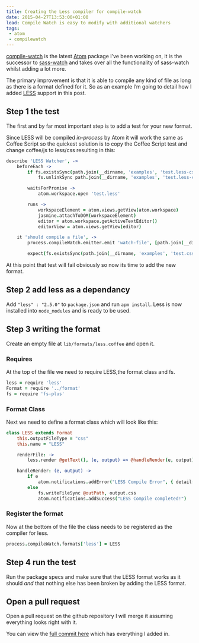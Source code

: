 ```yaml
---
title: Creating the Less compiler for compile-watch
date: 2015-04-27T13:53:00+01:00
lead: Compile Watch is easy to modify with additional watchers
tags:
 - atom
 - compilewatch
---
```

[compile-watch](https://github.com/Arcath/compile-watch) is the latest [Atom](https://atom.io/) package I’ve been working on, it is the successor to [sass-watch](https://github.com/Arcath/sass-watch) and takes over all the functionality of sass-watch whilst adding a lot more.

The primary improvement is that it is able to compile any kind of file as long as there is a format defined for it. So as an example I’m going to detail how I added [LESS](http://www.lesscss.org/) support in this post.

## Step 1 the test

The first and by far most important step is to add a test for your new format.

Since LESS will be compiled _in-process_ by Atom it will work the same as Coffee Script so the quickest solution is to copy the Coffee Script test and change coffee/js to less/css resulting in this:

```coffee
describe 'LESS Watcher', ->
    beforeEach ->
        if fs.existsSync(path.join(__dirname, 'examples', 'test.less-css'))
            fs.unlinkSync path.join(__dirname, 'examples', 'test.less-css')

        waitsForPromise ->
            atom.workspace.open 'test.less'

        runs ->
            workspaceElement = atom.views.getView(atom.workspace)
            jasmine.attachToDOM(workspaceElement)
            editor = atom.workspace.getActiveTextEditor()
            editorView = atom.views.getView(editor)

    it 'should compile a file', ->
        process.compileWatch.emitter.emit 'watch-file', [path.join(__dirname, 'examples', 'test.less'), path.join(__dirname, 'examples', 'test.less-css'), process.compileWatch.formats['less'], editor]

        expect(fs.existsSync(path.join(__dirname, 'examples', 'test.css'))).toBe true
```

At this point that test will fail obviously so now its time to add the new format.

## Step 2 add less as a dependancy

Add `"less" : "2.5.0"` to `package.json` and run `apm install`. Less is now installed into `node_modules` and is ready to be used.

## Step 3 writing the format

Create an empty file at `lib/formats/less.coffee` and open it.

### Requires

At the top of the file we need to require LESS,the format class and fs.

```coffee
less = require 'less'
Format = require '../format'
fs = require 'fs-plus'
```

### Format Class

Next we need to define a format class which will look like this:

```coffee
class LESS extends Format
    this.outputFileType = "css"
    this.name = "LESS"

    renderFile: ->
        less.render @getText(), (e, output) => @handleRender(e, output)

    handleRender: (e, output) ->
        if e
            atom.notifications.addError("LESS Compile Error", { detail: e.message })
        else
            fs.writeFileSync @outPath, output.css
            atom.notifications.addSuccess("LESS Compile completed!")
```

### Register the format

Now at the bottom of the file the class needs to be registered as the compiler for less.

```coffee
process.compileWatch.formats['less'] = LESS
```

## Step 4 run the test

Run the package specs and make sure that the LESS format works as it should *and* that nothing else has been broken by adding the LESS format.

## Open a pull request

Open a pull request on the github repository I will merge it assuming everything looks right with it.

You can view the [full commit here](https://github.com/Arcath/compile-watch/commit/a0b2285acbb0897d9d1d3bb65263a98f7a44ba0c) which has everything I added in.

